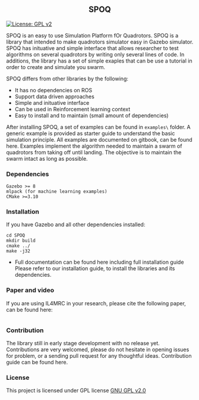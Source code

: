 <h2 align="center">
  <br> SPOQ <br>
</h2>

[![License: GPL v2](https://img.shields.io/badge/License-GPL%20v2-blue.svg)](https://www.gnu.org/licenses/old-licenses/gpl-2.0.en.html)

SPOQ is an easy to use Simulation Platform fOr Quadrotors. SPOQ is a library that intended to make quadrotors simulator easy in Gazebo simulator.
SPOQ has inituative and simple interface that allows researcher to test algorithms on several quadrotors by writing only several lines of code.
In additions, the library has a set of simple exaples that can be use a tutorial in order to create and simulate you swarm.

SPOQ differs from other libraries by the following:

* It has no dependencies on ROS
* Support data driven approaches 
* Simple and inituative interface
* Can be used in Reinforcement learning context
* Easy to install and to maintain (small amount of dependencies)

After installing SPOQ, a set of examples can be found in `examples\` folder.
A generic example is provided as starter guide to understand the basic simulation principle.
All examples are documented on gitbook, can be found here.
Examples implement the algorithm needed to maintain a swarm of quadrotors from
taking off until landing. The objective is to maintain the swarm intact as
long as possible.

### Dependencies
``` 
Gazebo >= 8
mlpack (for machine learning examples)
CMake >=3.10

```

### Installation
If you have Gazebo and all other dependencies installed:

```
cd SPOQ
mkdir build
cmake ../
make -j32

```
* Full documentation can be found here including full installation guide
Please refer to our installation guide, to install the libraries and its dependencies.

### Paper and video 
If you are using IL4MRC in your research, please cite the following paper, can
be found here:
```

```

### Contribution
The library still in early stage development with no release yet. Contributions are
very welcomed, please do not hesitate in opening issues for problem, or a
sending pull request for any thoughtful ideas. Contribution guide can be
found here.

### License

This project is licensed under GPL license [GNU GPL v2.0](https://choosealicense.com/licenses/gpl-2.0/)

